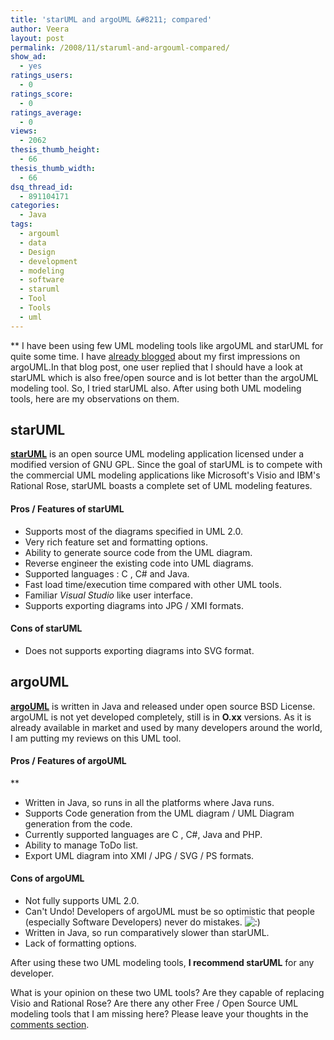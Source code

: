 ```yaml
---
title: 'starUML and argoUML &#8211; compared'
author: Veera
layout: post
permalink: /2008/11/staruml-and-argouml-compared/
show_ad:
  - yes
ratings_users:
  - 0
ratings_score:
  - 0
ratings_average:
  - 0
views:
  - 2062
thesis_thumb_height:
  - 66
thesis_thumb_width:
  - 66
dsq_thread_id:
  - 891104171
categories:
  - Java
tags:
  - argouml
  - data
  - Design
  - development
  - modeling
  - software
  - staruml
  - Tool
  - Tools
  - uml
---
```


** 
I have been using few UML modeling tools like argoUML and starUML for quite some time. I have [already blogged][1] about my first impressions on argoUML.In that blog post, one user replied that I should have a look at starUML which is also free/open source and is lot better than the argoUML modeling tool. So, I tried starUML also. After using both UML modeling tools, here are my observations on them.



## starUML

[**starUML**][2] is an open source UML modeling application licensed under a modified version of GNU GPL. Since the goal of starUML is to compete with the commercial UML modeling applications like Microsoft's Visio and IBM's Rational Rose, starUML boasts a complete set of UML modeling features.

#### Pros / Features of starUML

*   Supports most of the diagrams specified in UML 2.0.
*   Very rich feature set and formatting options.
*   Ability to generate source code from the UML diagram.
*   Reverse engineer the existing code into UML diagrams.
*   Supported languages : C , C# and Java.
*   Fast load time/execution time compared with other UML tools.
*   Familiar *Visual Studio* like user interface.
*   Supports exporting diagrams into JPG / XMI formats.

#### Cons of starUML

*   Does not supports exporting diagrams into SVG format.

## argoUML

[**argoUML**][3] is written in Java and released under open source BSD License. argoUML is not yet developed completely, still is in **O.xx** versions. As it is already available in market and used by many developers around the world, I am putting my reviews on this UML tool. 

#### Pros / Features of argoUML

**

*   Written in Java, so runs in all the platforms where Java runs.
*   Supports Code generation from the UML diagram / UML Diagram generation from the code.
*   Currently supported languages are C , C#, Java and PHP.
*   Ability to manage ToDo list.
*   Export UML diagram into XMI / JPG / SVG / PS formats.

#### Cons of argoUML

*   Not fully supports UML 2.0.
*   Can't Undo! Developers of argoUML must be so optimistic that people (especially Software Developers) never do mistakes. ![:)][4] 
*   Written in Java, so run comparatively slower than starUML.
*   Lack of formatting options.

After using these two UML modeling tools, **I recommend starUML** for any developer.

What is your opinion on these two UML tools? Are they capable of replacing Visio and Rational Rose? Are there any other Free / Open Source UML modeling tools that I am missing here? Please leave your thoughts in the [comments section][5].

 [1]: http://veerasundar.com/blog/2008/07/22/argouml-a-free-visio-counterpart/ "ArgoUML - a free Visio counterpart"
 [2]: http://staruml.sourceforge.net/en/ "starUML - a free / Open source UML modeling tool"
 [3]: http://argouml.tigris.org/ "argoUML - a free / open source, java based UML modeling tool"
 [4]: http://veerasundar.com/blog/wp-includes/images/smilies/icon_smile.gif
 [5]: #comments